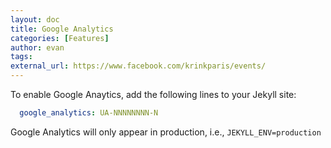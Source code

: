 ```yaml
---
layout: doc
title: Google Analytics
categories: [Features]
author: evan
tags: 
external_url: https://www.facebook.com/krinkparis/events/
---
```


To enable Google Anaytics, add the following lines to your Jekyll site:

```yaml
  google_analytics: UA-NNNNNNNN-N
```

Google Analytics will only appear in production, i.e., `JEKYLL_ENV=production`
